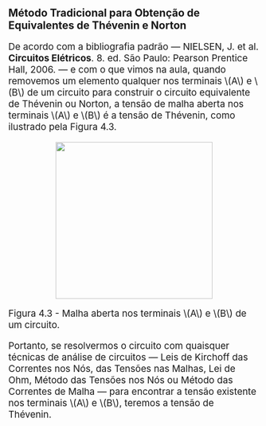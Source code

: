 <style scoped>
    p {
        font-size: 14pt;
    }
    figcaption {
        font-size: 10pt;
    }
    figure {
        margin-left: auto;
        margin-right: auto;
    }
    img {
        display: block;
        margin-left: auto;
        margin-right: auto;
        width: 315px;
    }
</style>

<!-- _class: lead -->
## Método Tradicional para Obtenção de Equivalentes de Thévenin e Norton

De acordo com a bibliografia padrão — NIELSEN, J. et al. **Circuitos Elétricos**. 8. ed. São Paulo: Pearson Prentice Hall, 2006. — e com o que vimos na aula, quando removemos um elemento qualquer nos terminais \\(A\\) e \\(B\\) de um circuito para construir o circuito equivalente de Thévenin ou Norton, a tensão de malha aberta nos terminais \\(A\\) e \\(B\\) é a tensão de Thévenin, como ilustrado pela Figura 4.3.

<figure>

<!-- _class: transparent -->
![](https://i.imgur.com/mIEG0na.png)

<figcaption>

Figura 4.3 - Malha aberta nos terminais \\(A\\) e \\(B\\) de um circuito.

</figcaption>

</figure>

Portanto, se resolvermos o circuito com quaisquer técnicas de análise de circuitos — Leis de Kirchoff das Correntes nos Nós, das Tensões nas Malhas, Lei de Ohm, Método das Tensões nos Nós ou Método das Correntes de Malha — para encontrar a tensão existente nos terminais \\(A\\) e \\(B\\), teremos a tensão de Thévenin.
